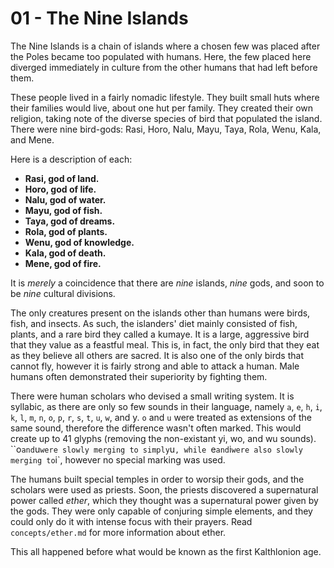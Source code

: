 # 01 - The Nine Islands

The Nine Islands is a chain of islands where a chosen few was placed after the Poles became too populated with humans. Here, the few placed here diverged immediately in culture from the other humans that had left before them.

These people lived in a fairly nomadic lifestyle. They built small huts where their families would live, about one hut per family. They created their own religion, taking note of the diverse species of bird that populated the island. There were nine bird-gods: Rasi, Horo, Nalu, Mayu, Taya, Rola, Wenu, Kala, and Mene.

Here is a description of each:

- **Rasi, god of land.**
- **Horo, god of life.**
- **Nalu, god of water.**
- **Mayu, god of fish.**
- **Taya, god of dreams.**
- **Rola, god of plants.**
- **Wenu, god of knowledge.**
- **Kala, god of death.**
- **Mene, god of fire.**

It is *merely* a coincidence that there are *nine* islands, *nine* gods, and soon to be *nine* cultural divisions.

The only creatures present on the islands other than humans were birds, fish, and insects. As such, the islanders' diet mainly consisted of fish, plants, and a rare bird they called a kumaye. It is a large, aggressive bird that they value as a feastful meal. This is, in fact, the only bird that they eat as they believe all others are sacred. It is also one of the only birds that cannot fly, however it is fairly strong and able to attack a human. Male humans often demonstrated their superiority by fighting them.

There were human scholars who devised a small writing system. It is syllabic, as there are only so few sounds in their language, namely `a`, `e`, `h`, `i`, `k`, `l`, `m`, `n`, `o`, `p`, `r`, `s`, `t`, `u`, `w`, and y. `o` and `u` were treated as extensions of the same sound, therefore the difference wasn't often marked. This would create up to 41 glyphs (removing the non-existant yi, wo, and wu sounds). ``o` and `u` were slowly merging to simply `u`, while `e` and `i` were also slowly merging to `i`, however no special marking was used.

The humans built special temples in order to worsip their gods, and the scholars were used as priests. Soon, the priests discovered a supernatural power called *ether*, which they thought was a supernatural power given by the gods. They were only capable of conjuring simple elements, and they could only do it with intense focus with their prayers. Read `concepts/ether.md` for more information about ether.

This all happened before what would be known as the first Kalthlonion age.
